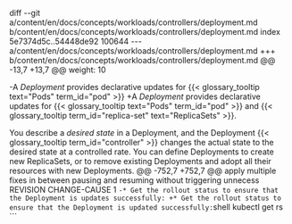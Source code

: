 diff --git a/content/en/docs/concepts/workloads/controllers/deployment.md b/content/en/docs/concepts/workloads/controllers/deployment.md
index 5e7374d5c..54448de92 100644
--- a/content/en/docs/concepts/workloads/controllers/deployment.md
+++ b/content/en/docs/concepts/workloads/controllers/deployment.md
@@ -13,7 +13,7 @@ weight: 10
 
 <!-- overview -->
 
-A _Deployment_ provides declarative updates for {{< glossary_tooltip text="Pods" term_id="pod" >}}
+A _Deployment_ provides declarative updates for {{< glossary_tooltip text="Pods" term_id="pod" >}} and
 {{< glossary_tooltip term_id="replica-set" text="ReplicaSets" >}}.
 
 You describe a _desired state_ in a Deployment, and the Deployment {{< glossary_tooltip term_id="controller" >}} changes the actual state to the desired state at a controlled rate. You can define Deployments to create new ReplicaSets, or to remove existing Deployments and adopt all their resources with new Deployments.
@@ -752,7 +752,7 @@ apply multiple fixes in between pausing and resuming without triggering unnecess
     REVISION  CHANGE-CAUSE
     1   <none>
     ```
-* Get the rollout status to ensure that the Deployment is updates successfully:
+* Get the rollout status to ensure that the Deployment is updated successfully:
     ```shell
     kubectl get rs
     ```


